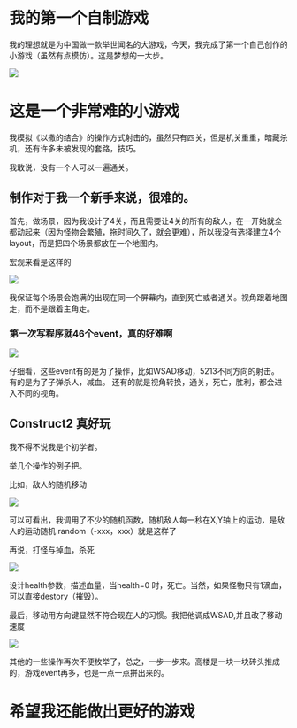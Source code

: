 # 我的第一个自制游戏


我的理想就是为中国做一款举世闻名的大游戏，今天，我完成了第一个自己创作的小游戏（虽然有点模仿）。这是梦想的一大步。

 ![ ](https://github.com/xel96naga/swi-homework/blob/gh-pages/1g.gif?raw=true)


# 这是一个非常难的小游戏

我模拟《以撒的结合》的操作方式射击的，虽然只有四关，但是机关重重，暗藏杀机，还有许多未被发现的套路，技巧。

我敢说，没有一个人可以一遍通关。



## 制作对于我一个新手来说，很难的。

首先，做场景，因为我设计了4关，而且需要让4关的所有的敌人，在一开始就全都动起来（因为怪物会繁殖，拖时间久了，就会更难），所以我没有选择建立4个layout，而是把四个场景都放在一个地图内。

宏观来看是这样的

![ ](https://raw.githubusercontent.com/xel96naga/swi-homework/gh-pages/photo/43XHHX%7DVO58LI%5DF_6O4F4W3.png)


我保证每个场景会饱满的出现在同一个屏幕内，直到死亡或者通关。视角跟着地图走，而不是跟着主角走。


### 第一次写程序就46个event，真的好难啊


![ ](https://github.com/xel96naga/swi-homework/blob/gh-pages/photo/X8NZWRJFW%7DG6~QH67%60579O.png?raw=true)


仔细看，这些event有的是为了操作，比如WSAD移动，5213不同方向的射击。
有的是为了子弹杀人，减血。
还有的就是视角转换，通关，死亡，胜利，都会进入不同的视角。


## Construct2 真好玩

我不得不说我是个初学者。

举几个操作的例子把。

比如，敌人的随机移动

![ ](https://github.com/xel96naga/swi-homework/blob/gh-pages/photo/mo9.png?raw=true)
 
 可以可看出，我调用了不少的随机函数，随机敌人每一秒在X,Y轴上的运动，是敌人的运动随机
 random（-xxx，xxx）就是这样了



再说，打怪与掉血，杀死

![ ](https://github.com/xel96naga/swi-homework/blob/gh-pages/photo/aaa.png?raw=true)

设计health参数，描述血量，当health=0 时，死亡。当然，如果怪物只有1滴血，可以直接destory（摧毁）。

最后，移动用方向键显然不符合现在人的习惯。我把他调成WSAD,并且改了移动速度

![ ](https://github.com/xel96naga/swi-homework/blob/gh-pages/photo/kkk.png?raw=true)

其他的一些操作再次不便枚举了，总之，一步一步来。高楼是一块一块砖头推成的，游戏event再多，也是一点一点拼出来的。




# 希望我还能做出更好的游戏


